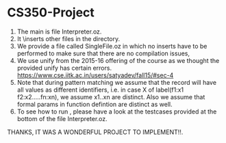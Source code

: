 # CS350-Project
1. The main is file Interpreter.oz.
2. It \inserts other files in the directory.
3. We provide a file called SingleFile.oz in which no inserts have to be performed to make sure that there are no compilation issues,
4. We use unify from the 2015-16 offering of the course as we thought the provided unify has certain errors. https://www.cse.iitk.ac.in/users/satyadev/fall15/#sec-4
5. Note that during pattern matching we assume that the record will have all values as different identifiers, i.e. in case X of label(f1:x1 f2:x2.....fn:xn), we assume
   x1..xn are distinct.
   Also we assume that formal params in function defintion are distinct as well.
6. To see how to run , please have a look at the testcases provided at the bottom of the file Interpreter.oz.

THANKS, IT WAS A WONDERFUL PROJECT TO IMPLEMENT!!.
